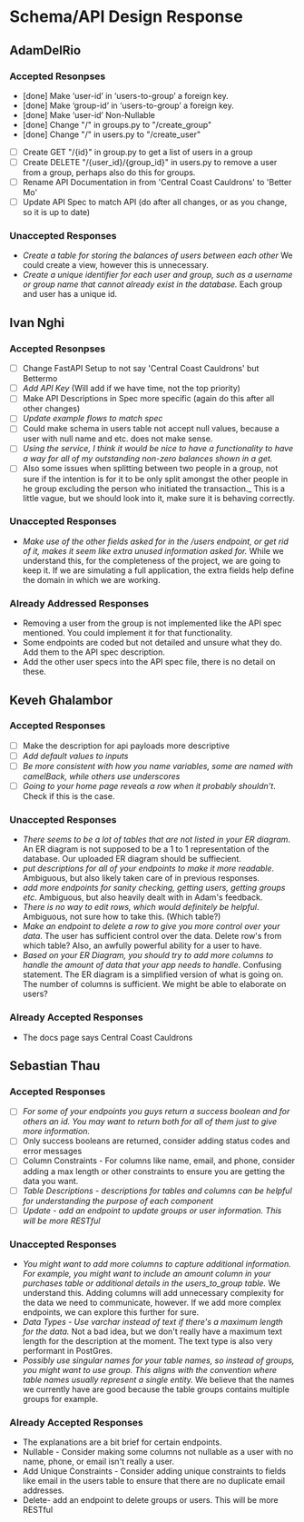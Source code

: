 # Schema/API Design Response
## AdamDelRio
### Accepted Resonpses
- [done] Make ‘user-id’ in ‘users-to-group’ a foreign key.
- [done] Make ‘group-id’ in ‘users-to-group’ a foreign key.
- [done] Make ‘user-id’ Non-Nullable 
- [done] Change "/" in groups.py to "/create_group"
- [done] Change "/" in users.py to "/create_user"
- [ ] Create GET "/{id}" in group.py to get a list of users in a group
- [ ] Create DELETE "/{user_id}/{group_id}" in users.py to remove a user from a group, perhaps also do this for groups.
- [ ] Rename API Documentation in from 'Central Coast Cauldrons' to 'Better Mo'
- [ ] Update API Spec to match API (do after all changes, or as you change, so it is up to date)

### Unaccepted Responses
- _Create a table for storing the balances of users between each other_ We could create a view, however this is unnecessary.
- _Create a unique identifier for each user and group, such as a username or group name that cannot already exist in the database._ Each group and user has a unique id.

## Ivan Nghi
### Accepted Resonpses
- [ ] Change FastAPI Setup to not say 'Central Coast Cauldrons' but Bettermo
- [ ] _Add API Key_ (Will add if we have time, not the top priority)
- [ ] Make API Descriptions in Spec more specific (again do this after all other changes)
- [ ] _Update example flows to match spec_
- [ ] Could make schema in users table not accept null values, because a user with null name and etc. does not make sense.
- [ ] _Using the service, I think it would be nice to have a functionality to have a way for all of my outstanding non-zero balances shown in a get._
- [ ] Also some issues when splitting between two people in a group, not sure if the intention is for it to be only split amongst the other people in he group excluding the person who initiated the transaction._ This is a little vague, but we should look into it, make sure it is behaving correctly.

### Unaccepted Responses
- _Make use of the other fields asked for in the /users endpoint, or get rid of it, makes it seem like extra unused information asked for._ While we understand this, for the completeness of the project, we are going to keep it. If we are simulating a full application, the extra fields help define the domain in which we are working.

### Already Addressed Responses
- Removing a user from the group is not implemented like the API spec mentioned. You could implement it for that functionality.
- Some endpoints are coded but not detailed and unsure what they do. Add them to the API spec description.
- Add the other user specs into the API spec file, there is no detail on these.

## Keveh Ghalambor
### Accepted Responses
- [ ] Make the description for api payloads more descriptive
- [ ] _Add default values to inputs_
- [ ] _Be more consistent with how you name variables, some are named with camelBack, while others use underscores_
- [ ] _Going to your home page reveals a row when it probably shouldn't_. Check if this is the case.

### Unaccepted Responses
- _There seems to be a lot of tables that are not listed in your ER diagram_. An ER diagram is not supposed to be a 1 to 1 representation of the database. Our uploaded ER diagram should be suffiecient.
- _put descriptions for all of your endpoints to make it more readable_. Ambiguous, but also likely taken care of in previous responses.
- _add more endpoints for sanity checking, getting users, getting groups etc_. Ambiguous, but also heavily dealt with in Adam's feedback.
- _There is no way to edit rows, which would definitely be helpful_. Ambiguous, not sure how to take this. (Which table?)
- _Make an endpoint to delete a row to give you more control over your data_. The user has sufficient control over the data. Delete row's from which table? Also, an awfully powerful ability for a user to have.
- _Based on your ER Diagram, you should try to add more columns to handle the amount of data that your app needs to handle_. Confusing statement. The ER diagram is a simplified version of what is going on. The number of columns is sufficient. We might be able to elaborate on users?

### Already Accepted Responses
 - The docs page says Central Coast Cauldrons

 ## Sebastian Thau
 ### Accepted Responses
- [ ] _For some of your endpoints you guys return a success boolean and for others an id. You may want to return both for all of them just to give more information._
- [ ] Only success booleans are returned, consider adding status codes and error messages
- [ ] Column Constraints - For columns like name, email, and phone, consider adding a max length or other constraints to ensure you are getting the data you want.
- [ ] _Table Descriptions - descriptions for tables and columns can be helpful for understanding the purpose of each component_ 
- [ ] _Update - add an endpoint to update groups or user information. This will be more RESTful_

 ### Unaccepted Responses
 - _You might want to add more columns to capture additional information. For example, you might want to include an amount column in your purchases table or additional details in the users_to_group table._ We understand this. Adding columns will add unnecessary complexity for the data we need to communicate, however. If we add more complex endpoints, we can explore this further for sure.
 - _Data Types - Use varchar instead of text if there's a maximum length for the data._ Not a bad idea, but we don't really have a maximum text length for the description at the moment. The text type is also very performant in PostGres.
- _Possibly use singular names for your table names, so instead of groups, you might want to use group. This aligns with the convention where table names usually represent a single entity._ We believe that the names we currently have are good because the table groups contains multiple groups for example.

 ### Already Accepted Responses
- The explanations are a bit brief for certain endpoints.
- Nullable - Consider making some columns not nullable as a user with no name, phone, or email isn't really a user.
- Add Unique Constraints - Consider adding unique constraints to fields like email in the users table to ensure that there are no duplicate email addresses.
- Delete- add an endpoint to delete groups or users. This will be more RESTful
